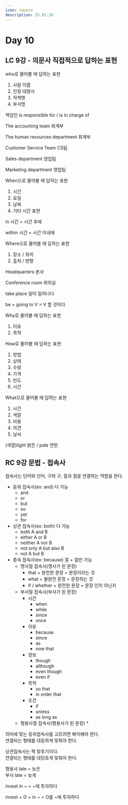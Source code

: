 ```yaml
---
icon: square
description: 25.01.10
---
```


# Day 10

## LC 9강 - 의문사 직접적으로 답하는 표현

who로 물어볼 때 답하는 표현

1. 사람 이름
2. 인칭 대명사
3. 직책명
4. 부서명

책임인 is responsible for / is in charge of

The accounting team 회계부

The human resources department 회계부

Customer Service Team CS팀

Sales department 영업팀

Marketing department 영업팀

When으로 물어볼 때 답하는 표현

1. 시간
2. 요일
3. 날짜
4. 기타 시간 표현

in 시간 = 시간 후에

within 시간 = 시간 이내에

Where으로 물어볼 때 답하는 표현

1. 장소 / 위치
2. 출처 / 뱡향

Headquarters 본사

Conference room 회의실

take place 일이 일어나다

be + going to V = V 할 것이다

Why로 물어볼 때 답하는 표현

1. 이유
2. 목적

How로 물어볼 때 답하는 표현

1. 방법
2. 상태
3. 수량
4. 가격
5. 빈도
6. 시간

What으로 물어볼 때 답하는 표현

1. 시간
2. 색깔
3. 비용
4. 의견
5. 날씨

(색깔)light 밝은 / pale 연한

## RC 9강 문법 - 접속사

접속사는 단어와 단어, 구와 구, 절과 절을 연결하는 역할을 한다.

* 등위 접속사(ex: and) 다 가능
  * and
  * or
  * but
  * so
  * yet
  * for
* 상관 접속사(ex: both) 다 가능
  * both A and B
  * either A or B
  * neither A nor B
  * not only A but also B
  * not A but B
* 종속 접속사(ex: because) 절 + 절만 가능
  * 명사절 접속사(명사가 된 문장)
    * that + 완전한 문장 = 문장이라는 것
    * what + 불완전 문장 = 문장하는 것
    * if / whether + 완전한 문장 = 문장 인지 아닌지
  * 부사절 접속사(부사가 된 문장)
    * 시간
      * when
      * while
      * since
      * once
    * 이유
      * because
      * since
      * as
      * now that
    * 양보
      * though
      * although
      * even though
      * even if
    * 목적
      * so that
      * in order that
    * 조건
      * if
      * unless
      * as long as
  * 형용사절 접속사(형용사가 된 문장)
    *

의미에 맞는 등위접속사를 고르려면 해석해야 한다.\
연결되는 형태를 대등하게 맞춰야 한다.

상관접속사는 짝 맞추기이다.\
연결되는 형태를 대당흐게 맞춰야 한다.

형용사 late = 늦은\
부사 late = 늦게

invest in \~ = \~에 투자하다

invest + O + in \~ = O를 \~에 투자하다
